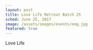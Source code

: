 ```yaml
---
layout: post
title: Love Life Retreat Batch 25
sched: June 25, 2017
image: /assets/images/events/omg.jpg
featured: true
---
```

Love Life
